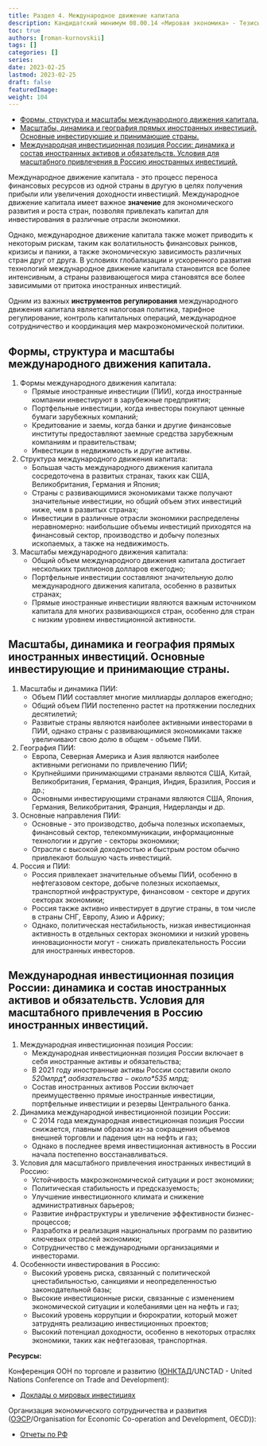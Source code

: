 ```yaml
---
title: Раздел 4. Международное движение капитала
description: Кандидатский минимум 08.00.14 «Мировая экономика» - Тезисы ответов
toc: true
authors: [roman-kurnovskii]
tags: []
categories: []
series:
date: 2023-02-25
lastmod: 2023-02-25
draft: false
featuredImage:
weight: 104
---
```



- [Формы, структура и масштабы международного движения капитала.](#формы-структура-и-масштабы-международного-движения-капитала)
- [Масштабы, динамика и география прямых иностранных инвестиций. Основные инвестирующие и принимающие страны.](#масштабы-динамика-и-география-прямых-иностранных-инвестиций-основные-инвестирующие-и-принимающие-страны)
- [Международная инвестиционная позиция России: динамика и состав иностранных активов и обязательств. Условия для масштабного привлечения в Россию иностранных инвестиций.](#международная-инвестиционная-позиция-россии-динамика-и-состав-иностранных-активов-и-обязательств-условия-для-масштабного-привлечения-в-россию-иностранных-инвестиций)

Международное движение капитала - это процесс переноса финансовых ресурсов из одной страны в другую в целях получения прибыли или увеличения доходности инвестиций. Международное движение капитала имеет важное **значение** для экономического развития и роста стран, позволяя привлекать капитал для инвестирования в различные отрасли экономики. 

Однако, международное движение капитала также может приводить к некоторым рискам, таким как волатильность финансовых рынков, кризисы и паники, а также экономическую зависимость различных стран друг от друга. В условиях глобализации и ускоренного развития технологий международное движение капитала становится все более интенсивным, а страны развивающегося мира становятся все более зависимыми от притока иностранных инвестиций. 

Одним из важных **инструментов регулирования** международного движения капитала является налоговая политика, тарифное регулирование, контроль капитальных операций, международное сотрудничество и координация мер макроэкономической политики.

## Формы, структура и масштабы международного движения капитала.

1. Формы международного движения капитала:
   - Прямые иностранные инвестиции (ПИИ), когда иностранные компании инвестируют в зарубежные предприятия;
   - Портфельные инвестиции, когда инвесторы покупают ценные бумаги зарубежных компаний;
   - Кредитование и заемы, когда банки и другие финансовые институты предоставляют заемные средства зарубежным компаниям и правительствам;
   - Инвестиции в недвижимость и другие активы.
2. Структура международного движения капитала:
   - Большая часть международного движения капитала сосредоточена в развитых странах, таких как США, Великобритания, Германия и Япония;
   - Страны с развивающимися экономиками также получают значительные инвестиции, но общий объем этих инвестиций ниже, чем в развитых странах;
   - Инвестиции в различные отрасли экономики распределены неравномерно: наибольшие объемы инвестиций приходятся на финансовый сектор, производство и добычу полезных ископаемых, а также на недвижимость.
3. Масштабы международного движения капитала:
   - Общий объем международного движения капитала достигает нескольких триллионов долларов ежегодно;
   - Портфельные инвестиции составляют значительную долю международного движения капитала, особенно в развитых странах;
   - Прямые иностранные инвестиции являются важным источником капитала для многих развивающихся стран, особенно для стран с низким уровнем инвестиционной активности.


## Масштабы, динамика и география прямых иностранных инвестиций. Основные инвестирующие и принимающие страны.

1. Масштабы и динамика ПИИ:
   - Объем ПИИ составляет многие миллиарды долларов ежегодно;
   - Общий объем ПИИ постепенно растет на протяжении последних десятилетий;
   - Развитые страны являются наиболее активными инвесторами в ПИИ, однако страны с развивающимися экономиками также увеличивают свою долю в общем - объеме ПИИ.
2. География ПИИ:
   - Европа, Северная Америка и Азия являются наиболее активными регионами по привлечению ПИИ;
   - Крупнейшими принимающими странами являются США, Китай, Великобритания, Германия, Франция, Индия, Бразилия, Россия и др.;
   - Основными инвестирующими странами являются США, Япония, Германия, Великобритания, Франция, Нидерланды и др.
3. Основные направления ПИИ:
   - Основные - это производство, добыча полезных ископаемых, финансовый сектор, телекоммуникации, информационные технологии и другие - секторы экономики;
   - Отрасли с высокой доходностью и быстрым ростом обычно привлекают большую часть инвестиций.
4. Россия и ПИИ:
   - Россия привлекает значительные объемы ПИИ, особенно в нефтегазовом секторе, добыче полезных ископаемых, транспортной инфраструктуре, финансовом - секторе и других секторах экономики;
   - Россия также активно инвестирует в другие страны, в том числе в страны СНГ, Европу, Азию и Африку;
   - Однако, политическая нестабильность, низкая инвестиционная активность в отдельных секторах экономики и низкий уровень инновационности могут - снижать привлекательность России для иностранных инвесторов.


## Международная инвестиционная позиция России: динамика и состав иностранных активов и обязательств. Условия для масштабного привлечения в Россию иностранных инвестиций.

1. Международная инвестиционная позиция России:
   - Международная инвестиционная позиция России включает в себя иностранные активы и обязательства;
   - В 2021 году иностранные активы России составили около *$520 млрд*, а обязательства - около *$535 млрд*;
   - Состав иностранных активов России включает преимущественно прямые иностранные инвестиции, портфельные инвестиции и резервы Центрального банка.
2. Динамика международной инвестиционной позиции России:
   - С 2014 года международная инвестиционная позиция России снижается, главным образом из-за сокращения объемов внешней торговли и падения цен на нефть и газ;
   - Однако в последнее время инвестиционная активность в России начала постепенно восстанавливаться.
3. Условия для масштабного привлечения иностранных инвестиций в Россию:
   - Устойчивость макроэкономической ситуации и рост экономики;
   - Политическая стабильность и предсказуемость;
   - Улучшение инвестиционного климата и снижение административных барьеров;
   - Развитие инфраструктуры и увеличение эффективности бизнес-процессов;
   - Разработка и реализация национальных программ по развитию ключевых отраслей экономики;
   - Сотрудничество с международными организациями и инвесторами.
4. Особенности инвестирования в Россию:
   - Высокий уровень риска, связанный с политической цнестабильностью, санкциями и неопределенностью законодательной базы;
   - Высокие инвестиционные риски, связанные с изменением экономической ситуации и колебаниями цен на нефть и газ;
   - Высокий уровень коррупции и бюрократии, который может затруднять реализацию инвестиционных проектов;
   - Высокий потенциал доходности, особенно в некоторых отраслях экономики, таких как нефтегазовая, транспортная.

**Ресурсы:**

Конференция ООН по торговле и развитию ([ЮНКТАД](https://ru.wikipedia.org/wiki/%D0%AE%D0%9D%D0%9A%D0%A2%D0%90%D0%94)/UNCTAD - United Nations Conference on Trade and Development):
- [Доклады о мировых инвестициях](https://unctad.org/publication/world-investment-report-2022)

Организация экономического сотрудничества и развития ([ОЭСР](https://ru.wikipedia.org/wiki/%D0%9E%D1%80%D0%B3%D0%B0%D0%BD%D0%B8%D0%B7%D0%B0%D1%86%D0%B8%D1%8F_%D1%8D%D0%BA%D0%BE%D0%BD%D0%BE%D0%BC%D0%B8%D1%87%D0%B5%D1%81%D0%BA%D0%BE%D0%B3%D0%BE_%D1%81%D0%BE%D1%82%D1%80%D1%83%D0%B4%D0%BD%D0%B8%D1%87%D0%B5%D1%81%D1%82%D0%B2%D0%B0_%D0%B8_%D1%80%D0%B0%D0%B7%D0%B2%D0%B8%D1%82%D0%B8%D1%8F)/Organisation for Economic Co-operation and Development, OECD)):

- [Отчеты по РФ](https://www.oecd-ilibrary.org/russianfederation)
